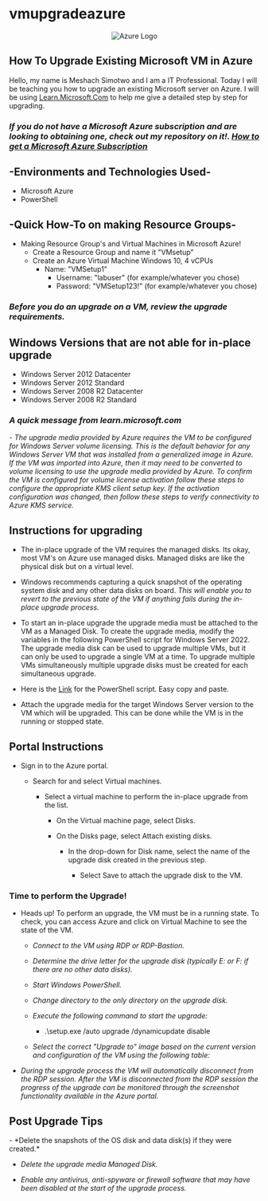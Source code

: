 # vmupgradeazure
<p align="center">
<img src="https://i.imgur.com/hbO1sQ3.png" alt="Azure Logo"/>
</p>

<h2>How To Upgrade Existing Microsoft VM in Azure</h2>

Hello, my name is Meshach Simotwo and I am a IT Professional. Today I will be teaching you how to upgrade an existing Microsoft server on Azure. I will be using [Learn.Microsoft.Com](https://learn.microsoft.com/en-us/azure/virtual-machines/windows-in-place-upgrade) to help me give a detailed step by step for upgrading.<br>

*<h3>If you do not have a Microsoft Azure subscription and are looking to obtaining one, check out my repository on it!. [How to get a Microsoft Azure Subscription](https://github.com/msimotwo/mszuresubscription)</h3>*

<h2>-Environments and Technologies Used-</h2>

- Microsoft Azure
- PowerShell

<h2>-Quick How-To on making Resource Groups-</h2>

  - Making Resource Group's and Virtual Machines in Microsoft Azure!
    - Create a Resource Group and name it "VMsetup"
    - Create an Azure Virtual Machine Windows 10, 4 vCPUs
      - Name: "VMSetup1"
        - Username: "labuser" (for example/whatever you chose)
        - Password: "VMSetup123!" (for example/whatever you chose)

*<h3>Before you do an upgrade on a VM, review the upgrade requirements.</h3>*

<h2>Windows Versions that are not able for in-place upgrade</h2>
  
  - Windows Server 2012 Datacenter
  - Windows Server 2012 Standard
  - Windows Server 2008 R2 Datacenter
  - Windows Server 2008 R2 Standard

*<h3>A quick message from learn.microsoft.com</h3>*

*- The upgrade media provided by Azure requires the VM to be configured for Windows Server volume licensing. This is the default behavior for any Windows Server VM that was installed from a generalized image in Azure. If the VM was imported into Azure, then it may need to be converted to volume licensing to use the upgrade media provided by Azure. To confirm the VM is configured for volume license activation follow these steps to configure the appropriate KMS client setup key. If the activation configuration was changed, then follow these steps to verify connectivity to Azure KMS service.*
  
<h2>Instructions for upgrading</h2>
 
- The in-place upgrade of the VM requires the managed disks. Its okay, most VM's on Azure use managed disks. Managed disks are like the physical disk but on a virtual level.
- Windows recommends capturing a quick snapshot of the operating system disk and any other data disks on board. *This will enable you to revert to the previous state of the VM if anything fails during the in-place upgrade process.*

- To start an in-place upgrade the upgrade media must be attached to the VM as a Managed Disk. To create the upgrade media, modify the variables in the following PowerShell script for Windows Server 2022. The upgrade media disk can be used to upgrade multiple VMs, but it can only be used to upgrade a single VM at a time. To upgrade multiple VMs simultaneously multiple upgrade disks must be created for each simultaneous upgrade.
- Here is the [Link](https://docs.google.com/document/d/1u3_zoOUYfd8HIRGuitxRaUUYFao06YZ9O-6I9rl8kOs/edit?usp=sharing) for the PowerShell script. Easy copy and paste.

- Attach the upgrade media for the target Windows Server version to the VM which will be upgraded. This can be done while the VM is in the running or stopped state.

<h2>Portal Instructions</h2>

- Sign in to the Azure portal.
  - Search for and select Virtual machines.

    - Select a virtual machine to perform the in-place upgrade from the list.

      - On the Virtual machine page, select Disks.

      - On the Disks page, select Attach existing disks.

        - In the drop-down for Disk name, select the name of the upgrade disk created in the previous step.

          - Select Save to attach the upgrade disk to the VM.

<h3>Time to perform the Upgrade!</h3>

- Heads up! To perform an upgrade, the VM must be in a running state. To check, you can access Azure and click on Virtual Machine to see the state of the VM.
  
  - *Connect to the VM using RDP or RDP-Bastion.*

  - *Determine the drive letter for the upgrade disk (typically E: or F: if there are no other data disks).*

  - *Start Windows PowerShell.*

  - *Change directory to the only directory on the upgrade disk.*

  - *Execute the following command to start the upgrade:*
    - .\setup.exe /auto upgrade /dynamicupdate disable 

  - *Select the correct "Upgrade to" image based on the current version and configuration of the VM using the following table:*

- *During the upgrade process the VM will automatically disconnect from the RDP session. After the VM is disconnected from the RDP session the progress of the upgrade can be monitored through the screenshot functionality available in the Azure portal.*

<h2>Post Upgrade Tips</h3>
- *Delete the snapshots of the OS disk and data disk(s) if they were created.*

- *Delete the upgrade media Managed Disk.*

- *Enable any antivirus, anti-spyware or firewall software that may have been disabled at the start of the upgrade process.*
